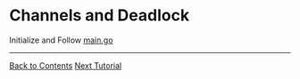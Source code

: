 # Channels and Deadlock

Initialize and Follow [main.go](./main.go)

---
[Back to Contents](../../Readme.md)
[Next Tutorial](../36tut/index.md)